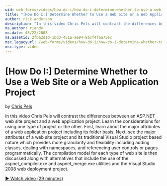 ```yaml
---
uid: web-forms/videos/how-do-i/how-do-i-determine-whether-to-use-a-web-site-or-a-web-application-project
title: "[How Do I:] Determine Whether to Use a Web Site or a Web Application Project | Microsoft Docs"
author: rick-anderson
description: "In this video Chris Pels will contrast the differences between an ASP.NET web site project and a web application project. Learn the considerations for using..."
ms.author: riande
ms.date: 08/22/2008
ms.assetid: 2fba2d1d-1bd3-451a-ae94-8acf4faa75ec
msc.legacyurl: /web-forms/videos/how-do-i/how-do-i-determine-whether-to-use-a-web-site-or-a-web-application-project
msc.type: video
---
```

[How Do I:] Determine Whether to Use a Web Site or a Web Application Project
====================
by [Chris Pels](https://twitter.com/chrispels)

In this video Chris Pels will contrast the differences between an ASP.NET web site project and a web application project. Learn the considerations for using one type of project or the other. First, learn about the major attributes of a web application project including its folder basis. Next, see the major attributes of a web site project and its traditional Visual Studio project based nature which provides more granularity and flexibility including adding classes, dealing with namespaces, and referencing user controls or pages programmatically. The compilation model for each type of web site is then discussed along with alternatives that include the use of the aspnet\_compiler.exe and aspnet\_merge.exe utilities and the Visual Studio 2008 web deployment project.

[&#9654; Watch video (29 minutes)](https://channel9.msdn.com/Blogs/ASP-NET-Site-Videos/how-do-i-determine-whether-to-use-a-web-site-or-a-web-application-project)
